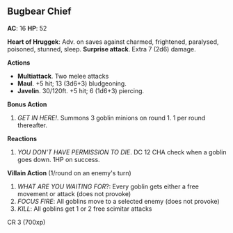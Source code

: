 ## Bugbear Chief
**AC**: 16
**HP**: 52

**Heart of Hruggek**: Adv. on saves against charmed, frightened, paralysed, poisoned, stunned, sleep.
**Surprise attack**. Extra 7 (2d6) damage.

**Actions**
- **Multiattack**. Two melee attacks
- **Maul**. +5 hit; 13 (3d6+3) bludgeoning.
- **Javelin**. 30/120ft. +5 hit; 6 (1d6+3) piercing.

**Bonus Action**
1. *GET IN HERE!*. Summons 3 goblin minions on round 1. 1 per round thereafter.

**Reactions**
1. *YOU DON'T HAVE PERMISSION TO DIE*. DC 12 CHA check when a goblin goes down. 1HP on success.

**Villain Action** (1/round on an enemy's turn) 
1. *WHAT ARE YOU WAITING FOR*?: Every goblin gets either a free movement or attack (does not provoke)
2. *FOCUS FIRE*: All goblins move to a selected enemy (does not provoke)
3. *KILL*: All goblins get  1 or 2 free scimitar attacks

CR 3 (700xp)